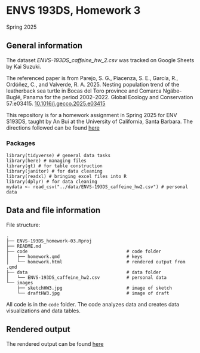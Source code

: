 # ENVS 193DS, Homework 3

Spring 2025

## General information

The dataset *ENVS-193DS_caffeine_hw_2.csv* was tracked on Google Sheets by Kai Suzuki. 

The referenced paper is from Parejo, S. G., Piacenza, S. E., García, R., Ordóñez, C., and Valverde, R. A. 2025. Nesting population trend of the leatherback sea turtle in Bocas del Toro province and Comarca Ngäbe-Buglé, Panama for the period 2002–2022. Global Ecology and Conservation 57:e03415. [10.1016/j.gecco.2025.e03415](https://doi.org/10.1016/j.gecco.2025.e03415)

This repository is for a homework assignment in Spring 2025 for ENV S193DS, taught by An Bui at the University of California, Santa Barbara. The directions followed can be found [here](https://spring-2025.envs-193ds.com/assignments/homework-03)

### Packages

```
library(tidyverse) # general data tasks
library(here) # managing files
library(gt) # for table construction
library(janitor) # for data cleaning
library(readxl) # bringing excel files into R
library(dplyr) # for data cleaning
mydata <- read_csv("../data/ENVS-193DS_caffeine_hw2.csv") # personal data 
```

## Data and file information

File structure:

```
.
├── ENVS-193DS_homework-03.Rproj
├── README.md
├── code                                     # code folder
│   ├── homework.qmd                         # keys
│   └── homework.html                        # rendered output from .qmd
├── data                                     # data folder
│   └── ENVS-193DS_caffeine_hw2.csv          # personal data
└── images
    ├── sketchHW3.jpg                        # image of sketch
    └── draftHW3.jpg                         # image of draft
```

All code is in the `code` folder. The code analyzes data and creates data visualizations and data tables.

## Rendered output

The rendered output can be found [here](https://kai-s-suzuki.github.io/ENVS-193DS_homework-03/code/homework.html)  
